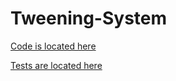 # Tweening-System
[Code is located here](https://github.com/wolkp/Tweening-System/tree/main/Assets/Scripts)

[Tests are located here](https://github.com/wolkp/Tweening-System/tree/main/Assets/Tests)

